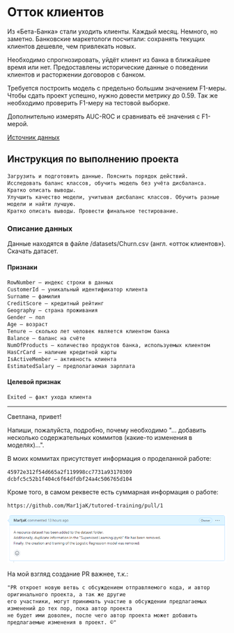 # Отток клиентов

Из «Бета-Банка» стали уходить клиенты. Каждый месяц. Немного, но заметно. Банковские маркетологи посчитали: сохранять текущих клиентов дешевле, чем привлекать новых.

Необходимо спрогнозировать, уйдёт клиент из банка в ближайшее время или нет. Предоставлены исторические данные о поведении клиентов и расторжении договоров с банком.

Требуется построить модель с предельно большим значением F1-меры. Чтобы сдать проект успешно, нужно довести метрику до 0.59. Так же необходимо проверить F1-меру на тестовой выборке.

Дополнительно измерять AUC-ROC и сравнивать её значения с F1-мерой.

[Источник данных](https://www.kaggle.com/barelydedicated/bank-customer-churn-modeling)

## Инструкция по выполнению проекта

    Загрузить и подготовить данные. Пояснить порядок действий.
    Исследовать баланс классов, обучить модель без учёта дисбаланса. Кратко описать выводы.
    Улучшить качество модели, учитывая дисбаланс классов. Обучить разные модели и найти лучшую.
    Кратко описать выводы. Провести финальное тестирование.

### Описание данных

Данные находятся в файле /datasets/Churn.csv (англ. «отток клиентов»). Скачать датасет.

#### Признаки

    RowNumber — индекс строки в данных
    CustomerId — уникальный идентификатор клиента
    Surname — фамилия
    CreditScore — кредитный рейтинг
    Geography — страна проживания
    Gender — пол
    Age — возраст
    Tenure — сколько лет человек является клиентом банка
    Balance — баланс на счёте
    NumOfProducts — количество продуктов банка, используемых клиентом
    HasCrCard — наличие кредитной карты
    IsActiveMember — активность клиента
    EstimatedSalary — предполагаемая зарплата

#### Целевой признак

    Exited — факт ухода клиента

------------------------------------------------------------------------------------------------------------------

Светлана, привет!

Напиши, пожалуйста, подробно, почему необходимо "... добавить несколько содержательных коммитов (какие-то изменения в моделях)...".

В моих коммитах присутствует информация о проделанной работе:

    45972e312f54d665a2f119998cc7731a93170309
    dcbfc5c52b1f404c6f64dfdbf24a4c506765d104

Кроме того, в самом реквесте есть суммарная информация о работе:

    https://github.com/Mar1jaK/tutored-training/pull/1

![img.png](img.png)

На мой взгляд создание PR важнее, т.к.:

    "PR откроет новую ветвь с обсуждением отправляемого кода, и автор оригинального проекта, а так же другие
    его участники, могут принимать участие в обсуждении предлагаемых изменений до тех пор, пока автор проекта
    не будет ими доволен, после чего автор проекта может добавить предлагаемые изменения в проект. ©"

